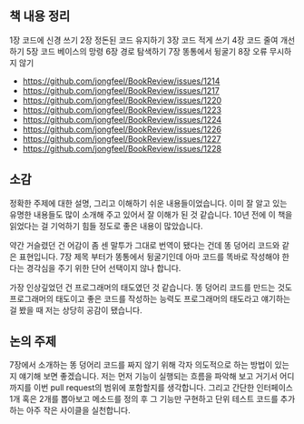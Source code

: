 ## 책 내용 정리

1장 코드에 신경 쓰기
2장 정돈된 코드 유지하기
3장 코드 적게 쓰기
4장 코드 줄여 개선하기
5장 코드 베이스의 망령
6장 경로 탐색하기
7장 똥통에서 뒹굴기
8장 오류 무시하지 않기

- https://github.com/jongfeel/BookReview/issues/1214
- https://github.com/jongfeel/BookReview/issues/1217
- https://github.com/jongfeel/BookReview/issues/1220
- https://github.com/jongfeel/BookReview/issues/1223
- https://github.com/jongfeel/BookReview/issues/1224
- https://github.com/jongfeel/BookReview/issues/1226
- https://github.com/jongfeel/BookReview/issues/1227
- https://github.com/jongfeel/BookReview/issues/1228

## 소감

정확한 주제에 대한 설명, 그리고 이해하기 쉬운 내용들이었습니다.
이미 잘 알고 있는 유명한 내용들도 많이 소개해 주고 있어서 잘 이해가 된 것 같습니다.
10년 전에 이 책을 읽었다는 걸 기억하기 힘들 정도로 좋은 내용이 많았습니다.

약간 거슬렸던 건 어감이 좀 센 말투가 그대로 번역이 됐다는 건데 똥 덩어리 코드와 같은 표현입니다.
7장 제목 부터가 똥통에서 뒹굴기인데 아마 코드를 똑바로 작성해야 한다는 경각심을 주기 위한 단어 선택이지 않나 합니다.

가장 인상깊었던 건 프로그래머의 태도였던 것 같습니다.
똥 덩어리 코드를 만드는 것도 프로그래머의 태도이고
좋은 코드를 작성하는 능력도 프로그래머의 태도라고 얘기하는 걸 봤을 때
저는 상당히 공감이 됐습니다.

## 논의 주제

7장에서 소개하는 똥 덩어리 코드를 짜지 않기 위해 각자 의도적으로 하는 방법이 있는지 얘기해 보면 좋겠습니다.
저는 먼저 기능이 실행되는 흐름을 파악해 보고 거기서 어디 까지를 이번 pull request의 범위에 포함할지를 생각합니다.
그리고 간단한 인터페이스 1개 혹은 2개를 뽑아보고 메소드를 정의 후 그 기능만 구현하고 단위 테스트 코드를 추가하는 아주 작은 사이클을 실천합니다.